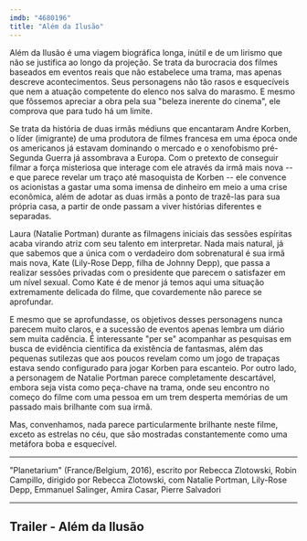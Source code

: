 ```yaml
---
imdb: "4680196"
title: "Além da Ilusão"
---
```

Além da Ilusão é uma viagem biográfica longa, inútil e de um lirismo que não se justifica ao longo da projeção. Se trata da burocracia dos filmes baseados em eventos reais que não estabelece uma trama, mas apenas descreve acontecimentos. Seus personagens não tão rasos e esquecíveis que nem a atuação competente do elenco nos salva do marasmo. E mesmo que fôssemos apreciar a obra pela sua "beleza inerente do cinema", ele comprova que para tudo há um limite.

Se trata da história de duas irmãs médiuns que encantaram Andre Korben, o líder (imigrante) de uma produtora de filmes francesa em uma época onde os americanos já estavam dominando o mercado e o xenofobismo pré-Segunda Guerra já assombrava a Europa. Com o pretexto de conseguir filmar a força misteriosa que interage com ele através da irmã mais nova -- e que parece revelar um traço até masoquista de Korben -- ele convence os acionistas a gastar uma soma imensa de dinheiro em meio a uma crise econômica, além de adotar as duas irmãs a ponto de trazê-las para sua própria casa, a partir de onde passam a viver histórias diferentes e separadas.

Laura (Natalie Portman) durante as filmagens iniciais das sessões espíritas acaba virando atriz com seu talento em interpretar. Nada mais natural, já que sabemos que a única com o verdadeiro dom sobrenatural é sua irmã mais nova, Kate (Lily-Rose Depp, filha de Johnny Depp), que passa a realizar sessões privadas com o presidente que parecem o satisfazer em um nível sexual. Como Kate é de menor já temos aqui uma situação extremamente delicada do filme, que covardemente não parece se aprofundar.

E mesmo que se aprofundasse, os objetivos desses personagens nunca parecem muito claros, e a sucessão de eventos apenas lembra um diário sem muita cadência. É interessante "per se" acompanhar as pesquisas em busca de evidência científica da existência de fantasmas, além das pequenas sutilezas que aos poucos revelam como um jogo de trapaças estava sendo configurado para jogar Korben para escanteio. Por outro lado, a personagem de Natalie Portman parece completamente descartável, embora seja vista como peça-chave na trama, onde seu encontro no começo do filme com uma pessoa em um trem desperta memórias de um passado mais brilhante com sua irmã.

Mas, convenhamos, nada parece particularmente brilhante neste filme, exceto as estrelas no céu, que são mostradas constantemente como uma metáfora boba e esquecível.

<hr>"Planetarium" (France/Belgium, 2016), escrito por Rebecca Zlotowski, Robin Campillo, dirigido por Rebecca Zlotowski, com Natalie Portman, Lily-Rose Depp, Emmanuel Salinger, Amira Casar, Pierre Salvadori<hr>

<h2>Trailer - Além da Ilusão<h2>
